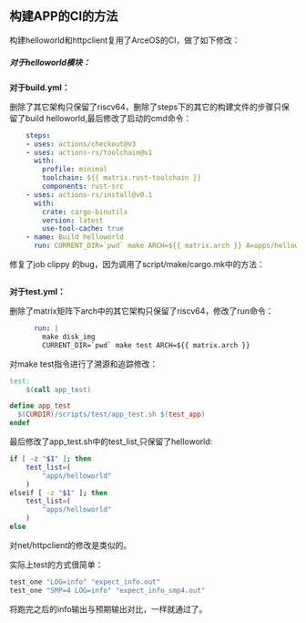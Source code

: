 ## 构建APP的CI的方法

 构建helloworld和httpclient复用了ArceOS的CI，做了如下修改：

##### **对于helloworld模块：**

**对于build.yml：**

删除了其它架构只保留了riscv64，删除了steps下的其它的构建文件的步骤只保留了build helloworld,最后修改了启动的cmd命令：

```yml
    steps:
    - uses: actions/checkout@v3
    - uses: actions-rs/toolchain@v1
      with:
        profile: minimal
        toolchain: ${{ matrix.rust-toolchain }}
        components: rust-src
    - uses: actions-rs/install@v0.1
      with:
        crate: cargo-binutils
        version: latest
        use-tool-cache: true
    - name: Build helloworld
      run: CURRENT_DIR=`pwd` make ARCH=${{ matrix.arch }} A=apps/helloworld
```

修复了job clippy 的bug，因为调用了script/make/cargo.mk中的方法：

```

```

**对于test.yml：**

​     删除了matrix矩阵下arch中的其它架构只保留了riscv64，修改了run命令：

```yml
      run: |
        make disk_img
        CURRENT_DIR=`pwd` make test ARCH=${{ matrix.arch }}
```

  对make test指令进行了溯源和追踪修改：

```makefile
test:
	$(call app_test)
```

```makefile
define app_test
  $(CURDIR)/scripts/test/app_test.sh $(test_app)
endef
```

最后修改了app_test.sh中的test_list,只保留了helloworld:

```sh
if [ -z "$1" ]; then
    test_list=(
        "apps/helloworld"
    )
elseif [ -z "$1" ]; then
    test_list=(
        "apps/helloworld"
    )
else
```

对net/httpclient的修改是类似的。



实际上test的方式很简单：

```makefile
test_one "LOG=info" "expect_info.out"
test_one "SMP=4 LOG=info" "expect_info_smp4.out"
```

将跑完之后的info输出与预期输出对比，一样就通过了。